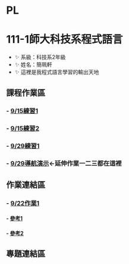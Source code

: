 # PL
# 111-1師大科技系程式語言
- ✨ 系級：科技系2年級
- ✨ 姓名：簡珮軒
- ✨ 這裡是我程式語言學習的輸出天地
## 課程作業區
### - [9/15練習1](https://github.com/cpeggy/PL/blob/main/Python01.ipynb)
### - [9/15練習2](https://github.com/cpeggy/PL/blob/main/Python02.ipynb)
### - [9/29練習1](https://github.com/cpeggy/PL/blob/main/Practice4.ipynb)
### - [9/29導航演示](https://github.com/cpeggy/PL/blob/main/Game.ipynb)←延伸作業一二三都在這裡
## 作業連結區
### - [9/22作業1](https://github.com/cpeggy/PL/blob/main/Practice3.ipynb)
#### - [參考1](https://openhome.cc/Gossip/Encoding/Python.html)
#### - [參考2](https://www.techiedelight.com/zh-tw/count-occurrences-of-an-item-in-a-python-list/)
## 專題連結區
